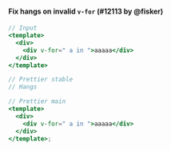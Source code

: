 #### Fix hangs on invalid `v-for` (#12113 by @fisker)

<!-- prettier-ignore -->
```jsx
// Input
<template>
  <div>
    <div v-for=" a in ">aaaaa</div>
  </div>
</template>

// Prettier stable
// Hangs

// Prettier main
<template>
  <div>
    <div v-for=" a in ">aaaaa</div>
  </div>
</template>;
```
